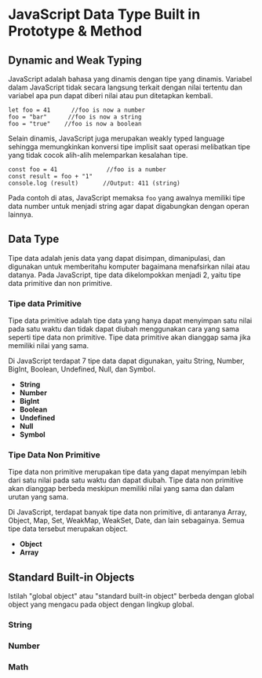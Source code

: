 # JavaScript Data Type Built in Prototype & Method

## Dynamic and Weak Typing

JavaScript adalah bahasa yang dinamis dengan tipe yang dinamis. Variabel dalam JavaScript tidak secara langsung terkait dengan nilai tertentu dan variabel apa pun dapat diberi nilai atau pun ditetapkan kembali.

```
let foo = 41      //foo is now a number
foo = "bar"      //foo is now a string
foo = "true"    //foo is now a boolean
```

Selain dinamis, JavaScript juga merupakan weakly typed language sehingga memungkinkan konversi tipe implisit saat operasi melibatkan tipe yang tidak cocok alih-alih melemparkan kesalahan tipe.

```
const foo = 41              //foo is a number
const result = foo + "1"
console.log (result)       //Output: 411 (string)
```

Pada contoh di atas, JavaScript memaksa `foo` yang awalnya memiliki tipe data number untuk menjadi string agar dapat digabungkan dengan operan lainnya.

## Data Type

Tipe data adalah jenis data yang dapat disimpan, dimanipulasi, dan digunakan untuk memberitahu komputer bagaimana menafsirkan nilai atau datanya. Pada JavaScript, tipe data dikelompokkan menjadi 2, yaitu tipe data primitive dan non primitive.

### Tipe data Primitive

Tipe data primitive adalah tipe data yang hanya dapat menyimpan satu nilai pada satu waktu dan tidak dapat diubah menggunakan cara yang sama seperti tipe data non primitive. Tipe data primitive akan dianggap sama jika memiliki nilai yang sama.

Di JavaScript terdapat 7 tipe data dapat digunakan, yaitu String, Number, BigInt, Boolean, Undefined, Null, dan Symbol.

  - **String**
  - **Number**
  - **BigInt**
  - **Boolean**
  - **Undefined**
  - **Null**
  - **Symbol**

### Tipe Data Non Primitive

Tipe data non primitive merupakan tipe data yang dapat menyimpan lebih dari satu nilai pada satu waktu dan dapat diubah. Tipe data non primitive akan dianggap berbeda meskipun memiliki nilai yang sama dan dalam urutan yang sama.

Di JavaScript, terdapat banyak tipe data non primitive, di antaranya Array, Object, Map, Set, WeakMap, WeakSet, Date, dan lain sebagainya. Semua tipe data tersebut merupakan object.

- **Object**
- **Array**

## Standard Built-in Objects

Istilah "global object" atau "standard built-in object" berbeda dengan global object yang mengacu pada object dengan lingkup global. 

### String



### Number

### Math
